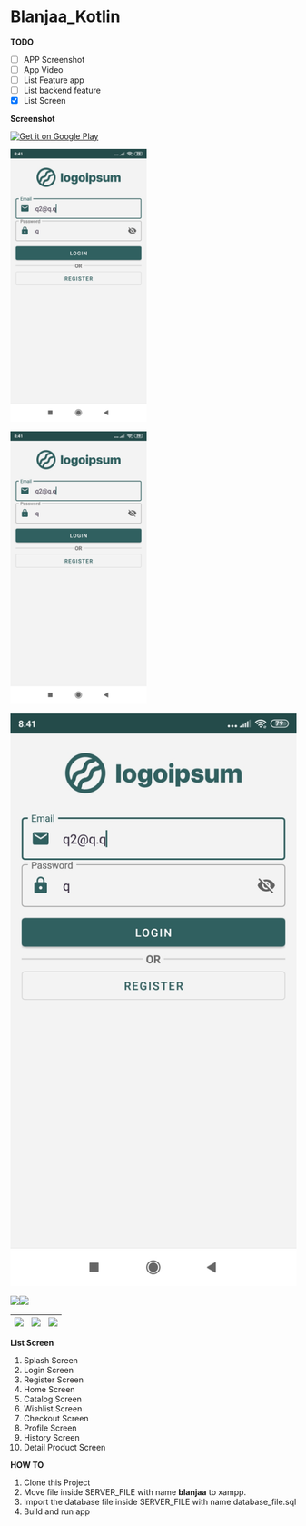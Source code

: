 # Blanjaa_Kotlin


**TODO**

- [ ] APP Screenshot
- [ ] App Video
- [ ] List Feature app
- [ ] List backend feature
- [x] List Screen

**Screenshot**


<a href='https://play.google.com/store/apps/details?id=org.thoughtcrime.securesms&pcampaignid=MKT-Other-global-all-co-prtnr-py-PartBadge-Mar2515-1'><img alt='Get it on Google Play' src='https://play.google.com/intl/en_us/badges/images/generic/en_badge_web_generic.png' height='80px'/></a>


<a href='https://github.com/Irpan98/blanjaa_Kotlin/blob/master/SCREENSHOOT/1.jpg'><img alt='Get it on Google Play' src='https://github.com/Irpan98/blanjaa_Kotlin/blob/master/SCREENSHOOT/1.jpg' height='480px'/></a>

<a href='https://github.com/Irpan98/blanjaa_Kotlin/blob/master/SCREENSHOOT/1.jpg'><img alt='Get it on Google Play' src='https://github.com/Irpan98/blanjaa_Kotlin/blob/master/SCREENSHOOT/1.jpg' height='480px'/></a>

![ss](https://github.com/Irpan98/blanjaa_Kotlin/blob/master/SCREENSHOOT/1.jpg)

<a href="https://play.google.com/store/apps/details?id=com.owncloud.android"><img src="https://play.google.com/intl/en_us/badges/images/generic/en_badge_web_generic.png" height="75"></a><a href="https://f-droid.org/packages/com.owncloud.android/"><img src="https://f-droid.org/badge/get-it-on.png" height="75"></a>

| <img src="docs_resources/filelist_device.png"> | <img src="docs_resources/photos_device.png"> | <img src="docs_resources/share_device.png"> |
| ---------------------------------------------- | -------------------------------------------- | ------------------------------------------- |


**List Screen**

1. Splash Screen
2. Login Screen
3. Register Screen
4. Home Screen
5. Catalog Screen
6. Wishlist Screen
7. Checkout Screen
8. Profile Screen
9. History Screen
10. Detail Product Screen

**HOW TO**

1. Clone this Project
2. Move file inside SERVER_FILE with name **blanjaa** to xampp.
3. Import the database file inside SERVER_FILE with name database_file.sql
4. Build and run app